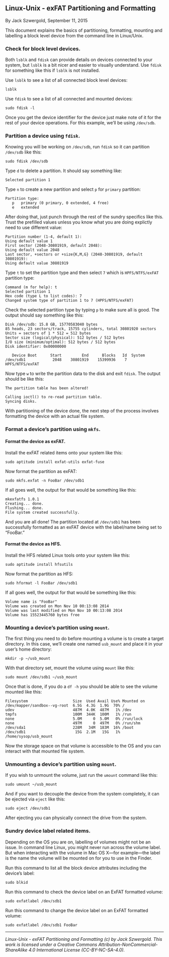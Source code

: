 ## Linux-Unix - exFAT Partitioning and Formatting

By Jack Szwergold, September 11, 2015

This document explains the basics of partitioning, formatting, mounting and labelling a block level device from the command line in Linux/Unix.

### Check for block level devices.

Both `lsblk` and `fdisk` can provide details on devices connected to your system, but `lsblk` is a bit nicer and easier to visually understand. Use `fdisk` for something like this if `lsblk` is not installed.

Use `lsblk` to see a list of all connected block level devices:

    lsblk

Use `fdisk` to see a list of all connected and mounted devices:

    sudo fdisk -l

Once you get the device identifier for the device just make note of it for the rest of your device operations. For this example, we’ll be using `/dev/sdb`.

### Partition a device using `fdisk`.

Knowing you will be working on `/dev/sdb`, run `fdisk` so it can partition `/dev/sdb` like this:

    sudo fdisk /dev/sdb

Type `d` to delete a partition. It should say something like:

    Selected partition 1

Type `n` to create a new partition and select `p` for `primary` partition:

	Partition type:
	   p   primary (0 primary, 0 extended, 4 free)
	   e   extended

After doing that, just punch through the rest of the sundry specifics like this. Trust the prefilled values unless you know what you are doing explictly need to use different value:

	Partition number (1-4, default 1):
	Using default value 1
	First sector (2048-30801919, default 2048):
	Using default value 2048
	Last sector, +sectors or +size{K,M,G} (2048-30801919, default 30801919):
	Using default value 30801919

Type `t` to set the partition type and then select `7` which is `HPFS/NTFS/exFAT` partition type:

	Command (m for help): t
	Selected partition 1
	Hex code (type L to list codes): 7
	Changed system type of partition 1 to 7 (HPFS/NTFS/exFAT)

Check the selected partition type by typing `p` to make sure all is good. The output should say something like this:

	Disk /dev/sdb: 15.8 GB, 15770583040 bytes
	85 heads, 23 sectors/track, 15755 cylinders, total 30801920 sectors
	Units = sectors of 1 * 512 = 512 bytes
	Sector size (logical/physical): 512 bytes / 512 bytes
	I/O size (minimum/optimal): 512 bytes / 512 bytes
	Disk identifier: 0x00000000
	
	   Device Boot      Start         End      Blocks   Id  System
	/dev/sdb1            2048    30801919    15399936    7  HPFS/NTFS/exFAT

Now type `w` to write the partition data to the disk and exit `fdisk`. The output should be like this:

	The partition table has been altered!
	
	Calling ioctl() to re-read partition table.
	Syncing disks.

With partitioning of the device done, the next step of the process involves formatting the device with an actual file system.

### Format a device’s partition using `mkfs`.

#### Format the device as exFAT.

Install the exFAT related items onto your system like this:

    sudo aptitude install exfat-utils exfat-fuse

Now format the partition as exFAT:

    sudo mkfs.exfat -n FooBar /dev/sdb1

If all goes well, the output for that would be something like this:

	mkexfatfs 1.0.1
	Creating... done.
	Flushing... done.
	File system created successfully.

And you are all done! The partition located at `/dev/sdb1` has been successfully formatted as an exFAT device with the label/name being set to “FooBar.”

#### Format the device as HFS.

Install the HFS related Linux tools onto your system like this:

    sudo aptitude install hfsutils

Now format the partition as HFS:

    sudo hformat -l FooBar /dev/sdb1

If all goes well, the output for that would be something like this:

	Volume name is "FooBar"
	Volume was created on Mon Nov 10 00:13:08 2014
	Volume was last modified on Mon Nov 10 00:13:08 2014
	Volume has 15523445760 bytes free

### Mounting a device’s partition using `mount`.

The first thing you need to do before mounting a volume is to create a target directory. In this case, we’ll create one named  `usb_mount` and place it in your user’s home directory:

    mkdir -p ~/usb_mount

With that directory set, mount the volume using `mount` like this:

    sudo mount /dev/sdb1 ~/usb_mount

Once that is done, if you do a `df -h` you should be able to see the volume mounted like this:

	Filesystem                    Size  Used Avail Use% Mounted on
	/dev/mapper/sandbox--vg-root  6.5G  4.3G  1.9G  70% /
	udev                          487M  4.0K  487M   1% /dev
	tmpfs                         100M  344K  100M   1% /run
	none                          5.0M     0  5.0M   0% /run/lock
	none                          497M     0  497M   0% /run/shm
	/dev/sda1                     228M   34M  183M  16% /boot
	/dev/sdb1                      15G  2.1M   15G   1% /home/sysop/usb_mount

Now the storage space on that volume is accessible to the OS and you can interact with that mounted file system.

### Unmounting a device’s partition using `mount`.

If you wish to unmount the volume, just run the `umount` command like this:

    sudo umount ~/usb_mount

And if you want to decouple the device from the system completely, it can be ejected via `eject` like this:

    sudo eject /dev/sdb1

After ejecting you can physically connect the drive from the system.

### Sundry device label related items.

Depending on the OS you are on, labelling of volumes might not be an issue. In command line Linux, you might never run across the volume label. But when interacting with the volume in Mac OS X—for example—the label is the name the volume will be mounted on for you to use in the Finder.

Run this command to list all the block device attributes including the device’s label:

    sudo blkid
   
Run this command to check the device label on an ExFAT formatted volume:

    sudo exfatlabel /dev/sdb1

Run this command to change the device label on an ExFAT formatted volume:

    sudo exfatlabel /dev/sdb1 FooBar

***

*Linux-Unix - exFAT Partitioning and Formatting (c) by Jack Szwergold. This work is licensed under a Creative Commons Attribution-NonCommercial-ShareAlike 4.0 International License (CC-BY-NC-SA-4.0).*